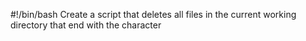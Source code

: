 #!/bin/bash
Create a script that deletes all files in the current working directory that end with the character 
